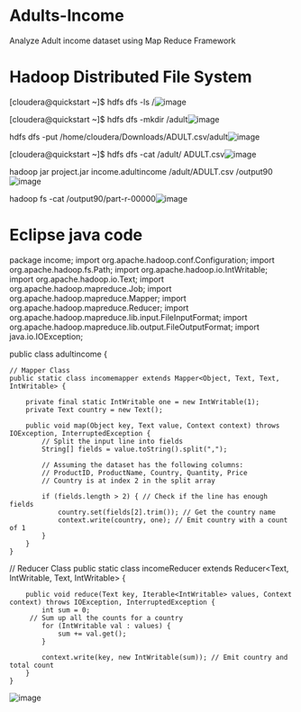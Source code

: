 # Adults-Income
Analyze Adult income dataset using Map Reduce Framework

# Hadoop Distributed File System
[cloudera@quickstart ~]$ hdfs dfs -ls /![image](https://github.com/user-attachments/assets/2c14a6c3-9a3e-4097-8bf1-8f8b90a69729)

[cloudera@quickstart ~]$ hdfs dfs -mkdir /adult![image](https://github.com/user-attachments/assets/200d39b9-c83f-4953-8c0a-4ad067ff8c83)

hdfs dfs -put /home/cloudera/Downloads/ADULT.csv/adult![image](https://github.com/user-attachments/assets/19364286-6a61-4b73-8bc2-279178686dd3)

[cloudera@quickstart ~]$ hdfs dfs -cat /adult/ ADULT.csv![image](https://github.com/user-attachments/assets/d37d7bff-c0a3-4054-ba89-ed97928c9dc5)

hadoop jar project.jar income.adultincome /adult/ADULT.csv /output90![image](https://github.com/user-attachments/assets/6907c75c-e6e6-404d-b066-4a12c9f337d5)

hadoop fs -cat /output90/part-r-00000![image](https://github.com/user-attachments/assets/61856831-75a3-4b89-80bf-b3fa70eb19a0)

# Eclipse java code 
package income;
import org.apache.hadoop.conf.Configuration;
import org.apache.hadoop.fs.Path;
import org.apache.hadoop.io.IntWritable;
import org.apache.hadoop.io.Text;
import org.apache.hadoop.mapreduce.Job;
import org.apache.hadoop.mapreduce.Mapper;
import org.apache.hadoop.mapreduce.Reducer;
import org.apache.hadoop.mapreduce.lib.input.FileInputFormat;
import org.apache.hadoop.mapreduce.lib.output.FileOutputFormat;
import java.io.IOException;

public class adultincome {
	
	// Mapper Class
    public static class incomemapper extends Mapper<Object, Text, Text, IntWritable> {

        private final static IntWritable one = new IntWritable(1);
        private Text country = new Text();

        public void map(Object key, Text value, Context context) throws IOException, InterruptedException {
            // Split the input line into fields
            String[] fields = value.toString().split(",");
            
            // Assuming the dataset has the following columns:
            // ProductID, ProductName, Country, Quantity, Price
            // Country is at index 2 in the split array

            if (fields.length > 2) { // Check if the line has enough fields
                country.set(fields[2].trim()); // Get the country name
                context.write(country, one); // Emit country with a count of 1
            }
        }
    }
    
 // Reducer Class
    public static class incomeReducer extends Reducer<Text, IntWritable, Text, IntWritable> {

        public void reduce(Text key, Iterable<IntWritable> values, Context context) throws IOException, InterruptedException {
            int sum = 0;
         // Sum up all the counts for a country
            for (IntWritable val : values) {
                sum += val.get();
            }

            context.write(key, new IntWritable(sum)); // Emit country and total count
        }
    }
![image](https://github.com/user-attachments/assets/39e35db6-6b53-41eb-84a4-34ccff533155)
